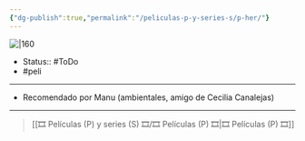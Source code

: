 ```yaml
---
{"dg-publish":true,"permalink":"/peliculas-p-y-series-s/p-her/"}
---
```



![|160](https://m.media-amazon.com/images/M/MV5BMjA1Nzk0OTM2OF5BMl5BanBnXkFtZTgwNjU2NjEwMDE@._V1_SX300.jpg)

- Status:: #ToDo 
- #peli 

---

- Recomendado por Manu (ambientales, amigo de Cecilia Canalejas)

---

> [[🎞️ Películas (P) y series (S) 🎞️/🎞️ Películas (P) 🎞️\|🎞️ Películas (P) 🎞️]]